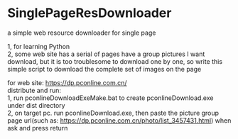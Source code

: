 # SinglePageResDownloader
a simple web resource downloader for single page  
  
1, for learning Python  
2, some web site has a serial of pages have a group pictures I want download, but it is too troublesome to download one by one, so write this simple script to download the complete set of images on the page  
  
for web site: https://dp.pconline.com.cn/  
distribute and run:    
1, run pconlineDownloadExeMake.bat to create pconlineDownload.exe under dist directory  
2, on target pc. run pconlineDownload.exe, then paste the picture group page url(such as: https://dp.pconline.com.cn/photo/list_3457431.html) when ask and press return  

